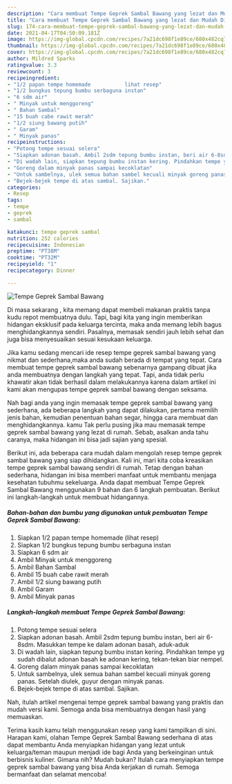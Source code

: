 ```yaml
---
description: "Cara membuat Tempe Geprek Sambal Bawang yang lezat dan Mudah Dibuat"
title: "Cara membuat Tempe Geprek Sambal Bawang yang lezat dan Mudah Dibuat"
slug: 174-cara-membuat-tempe-geprek-sambal-bawang-yang-lezat-dan-mudah-dibuat
date: 2021-04-17T04:50:09.181Z
image: https://img-global.cpcdn.com/recipes/7a21dc698f1e89ce/680x482cq70/tempe-geprek-sambal-bawang-foto-resep-utama.jpg
thumbnail: https://img-global.cpcdn.com/recipes/7a21dc698f1e89ce/680x482cq70/tempe-geprek-sambal-bawang-foto-resep-utama.jpg
cover: https://img-global.cpcdn.com/recipes/7a21dc698f1e89ce/680x482cq70/tempe-geprek-sambal-bawang-foto-resep-utama.jpg
author: Mildred Sparks
ratingvalue: 3.3
reviewcount: 3
recipeingredient:
- "1/2 papan tempe homemade           lihat resep"
- "1/2 bungkus tepung bumbu serbaguna instan"
- "6 sdm air"
- " Minyak untuk menggoreng"
- " Bahan Sambal"
- "15 buah cabe rawit merah"
- "1/2 siung bawang putih"
- " Garam"
- " Minyak panas"
recipeinstructions:
- "Potong tempe sesuai selera"
- "Siapkan adonan basah. Ambil 2sdm tepung bumbu instan, beri air 6-8sdm. Masukkan tempe ke dalam adonan basah, aduk-aduk"
- "Di wadah lain, siapkan tepung bumbu instan kering. Pindahkan tempe yg sudah dibalut adonan basah ke adonan kering, tekan-tekan biar nempel."
- "Goreng dalam minyak panas sampai kecoklatan"
- "Untuk sambelnya, ulek semua bahan sambel kecuali minyak goreng panas. Setelah diulek, guyur dengan minyak panas."
- "Bejek-bejek tempe di atas sambal. Sajikan."
categories:
- Resep
tags:
- tempe
- geprek
- sambal

katakunci: tempe geprek sambal 
nutrition: 252 calories
recipecuisine: Indonesian
preptime: "PT38M"
cooktime: "PT32M"
recipeyield: "1"
recipecategory: Dinner

---
```



![Tempe Geprek Sambal Bawang](https://img-global.cpcdn.com/recipes/7a21dc698f1e89ce/680x482cq70/tempe-geprek-sambal-bawang-foto-resep-utama.jpg)

Di masa  sekarang , kita memang dapat membeli makanan praktis tanpa kudu repot membuatnya dulu. Tapi, bagi kita yang ingin memberikan hidangan eksklusif pada keluarga tercinta, maka anda memang lebih bagus menghidangkannya sendiri. Pasalnya, memasak sendiri jauh lebih sehat dan juga bisa menyesuaikan sesuai kesukaan keluarga.

Jika kamu sedang mencari ide resep tempe geprek sambal bawang yang nikmat dan sederhana,maka anda sudah berada di tempat yang tepat. Cara membuat tempe geprek sambal bawang  sebenarnya gampang dibuat jika anda membuatnya dengan langkah yang tepat. Tapi, anda tidak perlu khawatir akan tidak berhasil dalam melakukannya 
karena dalam artikel ini kami akan mengupas tempe geprek sambal bawang dengan seksama.  



Nah bagi anda yang ingin memasak tempe geprek sambal bawang yang sederhana, ada beberapa langkah yang dapat dilakukan, pertama memilih jenis bahan, kemudian penentuan bahan segar, hingga cara membuat dan menghidangkannya. kamu Tak perlu pusing jika mau memasak tempe geprek sambal bawang yang lezat di rumah. Sebab, asalkan anda  tahu caranya, maka hidangan ini bisa jadi sajian yang spesial.

Berikut ini, ada beberapa cara mudah dalam mengolah resep tempe geprek sambal bawang yang siap dihidangkan. Kali ini, mari kita coba kreasikan tempe geprek sambal bawang sendiri di rumah. Tetap dengan bahan sederhana, hidangan ini bisa memberi manfaat untuk membantu menjaga kesehatan tubuhmu sekeluarga. Anda dapat membuat Tempe Geprek Sambal Bawang menggunakan 9 bahan dan 6 langkah pembuatan. Berikut ini langkah-langkah untuk membuat hidangannya.

<!--inarticleads1-->

##### Bahan-bahan dan bumbu yang digunakan untuk pembuatan Tempe Geprek Sambal Bawang:

1. Siapkan 1/2 papan tempe homemade           (lihat resep)
1. Siapkan 1/2 bungkus tepung bumbu serbaguna instan
1. Siapkan 6 sdm air
1. Ambil  Minyak untuk menggoreng
1. Ambil  Bahan Sambal
1. Ambil 15 buah cabe rawit merah
1. Ambil 1/2 siung bawang putih
1. Ambil  Garam
1. Ambil  Minyak panas




<!--inarticleads2-->

##### Langkah-langkah membuat Tempe Geprek Sambal Bawang:

1. Potong tempe sesuai selera
1. Siapkan adonan basah. Ambil 2sdm tepung bumbu instan, beri air 6-8sdm. Masukkan tempe ke dalam adonan basah, aduk-aduk
1. Di wadah lain, siapkan tepung bumbu instan kering. Pindahkan tempe yg sudah dibalut adonan basah ke adonan kering, tekan-tekan biar nempel.
1. Goreng dalam minyak panas sampai kecoklatan
1. Untuk sambelnya, ulek semua bahan sambel kecuali minyak goreng panas. Setelah diulek, guyur dengan minyak panas.
1. Bejek-bejek tempe di atas sambal. Sajikan.




Nah, itulah artikel mengenai  tempe geprek sambal bawang  yang praktis dan mudah versi kami. Semoga anda bisa membuatnya dengan hasil yang memuaskan. 

Terima kasih kamu telah menggunakan resep yang kami tampilkan di sini. Harapan kami, olahan  Tempe Geprek Sambal Bawang sederhana di atas dapat membantu Anda menyiapkan hidangan yang lezat untuk keluarga/teman maupun menjadi ide bagi Anda yang berkeinginan untuk berbisnis kuliner. Gimana nih? Mudah bukan? Itulah cara menyiapkan tempe geprek sambal bawang yang bisa Anda kerjakan di rumah. Semoga bermanfaat dan selamat mencoba!


